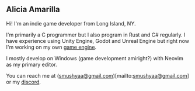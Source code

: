 
## Alicia Amarilla

Hi! I'm an indie game developer from Long Island, NY.

I'm primarily a C programmer but I also program in Rust and C# regularly.
I have experience using Unity Engine, Godot and Unreal Engine but right
now I'm working on my own [game engine](https://github.com/smushy64/museum.git).

I mostly develop on Windows (game development amiright?) with Neovim as my primary editor.

You can reach me at (smushyaa@gmail.com)[mailto:smushyaa@gmail.com] or
my [discord](discord:smushy666).

<!--
**smushy64/smushy64** is a ✨ _special_ ✨ repository because its `README.md` (this file) appears on your GitHub profile.

Here are some ideas to get you started:

- 🔭 I’m currently working on ...
- 🌱 I’m currently learning ...
- 👯 I’m looking to collaborate on ...
- 🤔 I’m looking for help with ...
- 💬 Ask me about ...
- 📫 How to reach me: ...
- 😄 Pronouns: ...
- ⚡ Fun fact: ...
-->
